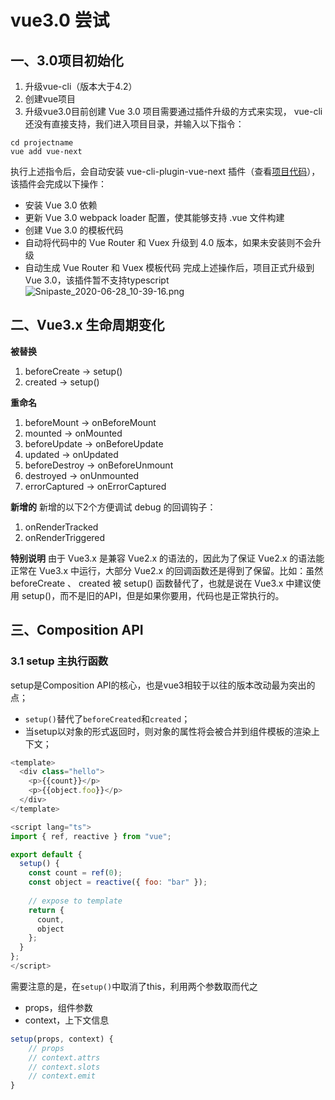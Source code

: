 # vue3.0 尝试

## 一、3.0项目初始化
1. 升级vue-cli（版本大于4.2）
2. 创建vue项目
3. 升级vue3.0目前创建 Vue 3.0 项目需要通过插件升级的方式来实现，
	vue-cli 还没有直接支持，我们进入项目目录，并输入以下指令：
```
cd projectname
vue add vue-next
```
执行上述指令后，会自动安装 vue-cli-plugin-vue-next 插件（查看[项目代码](https://github.com/vuejs/vue-cli-plugin-vue-next)），该插件会完成以下操作：
* 安装 Vue 3.0 依赖
* 更新 Vue 3.0 webpack loader 配置，使其能够支持 .vue 文件构建
* 创建 Vue 3.0 的模板代码
* 自动将代码中的 Vue Router 和 Vuex 升级到 4.0 版本，如果未安装则不会升级
* 自动生成 Vue Router 和 Vuex 模板代码
完成上述操作后，项目正式升级到 Vue 3.0，该插件暂不支持typescript
![Snipaste_2020-06-28_10-39-16.png](https://i.loli.net/2020/06/28/m3ZBONVUcaiFuyl.png)

## 二、Vue3.x 生命周期变化

**被替换**
1. beforeCreate -> setup()
2. created -> setup()

**重命名**
1. beforeMount -> onBeforeMount
2. mounted -> onMounted
3. beforeUpdate -> onBeforeUpdate
4. updated -> onUpdated
5. beforeDestroy -> onBeforeUnmount
6. destroyed -> onUnmounted
7. errorCaptured -> onErrorCaptured

**新增的**
新增的以下2个方便调试 debug 的回调钩子：
1. onRenderTracked
2. onRenderTriggered

**特别说明**
由于 Vue3.x 是兼容 Vue2.x 的语法的，因此为了保证 Vue2.x 的语法能正常在 Vue3.x 中运行，大部分 Vue2.x 的回调函数还是得到了保留。比如：虽然 beforeCreate 、 created 被 setup() 函数替代了，也就是说在 Vue3.x 中建议使用 setup()，而不是旧的API，但是如果你要用，代码也是正常执行的。

## 三、Composition API
### 3.1 setup 主执行函数
setup是Composition API的核心，也是vue3相较于以往的版本改动最为突出的点；
* `setup()`替代了`beforeCreated`和`created`；
* 当setup以对象的形式返回时，则对象的属性将会被合并到组件模板的渲染上下文；

```js
<template>
  <div class="hello">
    <p>{{count}}</p>
    <p>{{object.foo}}</p>
  </div>
</template>

<script lang="ts">
import { ref, reactive } from "vue";

export default {
  setup() {
    const count = ref(0);
    const object = reactive({ foo: "bar" });
    
    // expose to template
    return {
      count,
      object
    };
  }
};
</script>
```

需要注意的是，在`setup()`中取消了this，利用两个参数取而代之

* props，组件参数
* context，上下文信息

```js
setup(props, context) {
    // props
    // context.attrs
    // context.slots
    // context.emit
}
```

